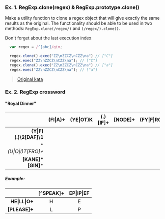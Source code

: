 ### Ex. 1. RegExp.clone(regex) & RegExp.prototype.clone()

Make a utility function to clone a regex object that will give exactly the same results as the original.
The functionality should be able to be used in two methods: `RegExp.clone(/regex/)` and `(/regex/).clone()`.

Don't forget about the last execution index

```js
  var regex = /^[abc]/gim;

  regex.clone().exec("ZZ\nZZCZ\nCZZ\na") // ["C"]
  regex.exec("ZZ\nZZCZ\nCZZ\na"); // ["C"]
  regex.clone().exec("ZZ\nZZCZ\nCZZ\na") // ["a"]
  regex.exec("ZZ\nZZCZ\nCZZ\na"); // ["a"]
```

> [Original kata](http://www.codewars.com/kata/5303b2d6af7e3b414300056d)

### Ex. 2. RegExp crossword
#### "Royal Dinner"

|| (FI&#124;A)+ | (YE&#124;OT)K | (.)[IF]+ | [NODE]+ | (FY&#124;F&#124;RG)+ |
|-----:|---------|----------|----------|---------|------------|
|**(Y&#124;F)(.)\2[DAF]\1**|||||||
|**(U&#124;O&#124;I)*T[FRO]+**|||||||
|**[KANE]\*[GIN]***|||||||

##### Example:

|                      | [^SPEAK]+ | EP&#124;IP&#124;EF |
|---------------------:|:---------:|:------------------:|
|**HE&#124;LL&#124;O+**|      H    |         E          |
|**[PLEASE]+**         |      L    |         P          |
